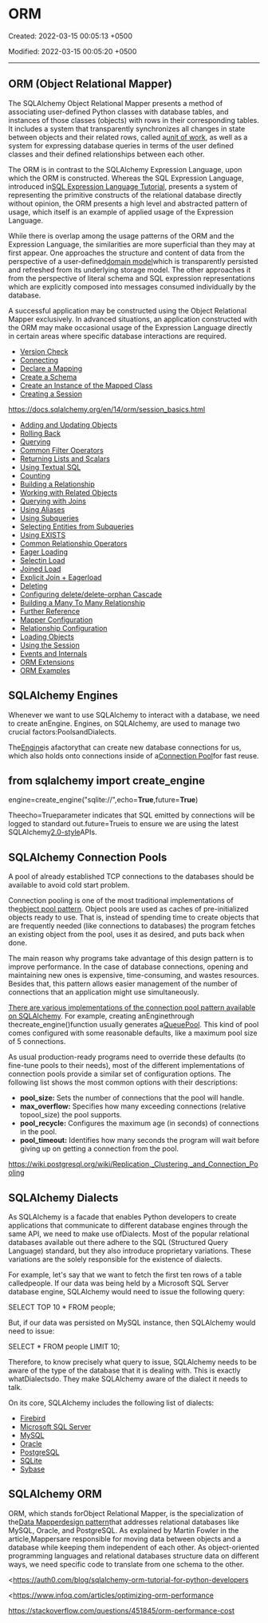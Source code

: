 # ORM

Created: 2022-03-15 00:05:13 +0500

Modified: 2022-03-15 00:05:20 +0500

---

## ORM (Object Relational Mapper)

The SQLAlchemy Object Relational Mapper presents a method of associating user-defined Python classes with database tables, and instances of those classes (objects) with rows in their corresponding tables. It includes a system that transparently synchronizes all changes in state between objects and their related rows, called a[unit of work](https://docs.sqlalchemy.org/en/13/glossary.html#term-unit-of-work), as well as a system for expressing database queries in terms of the user defined classes and their defined relationships between each other.

The ORM is in contrast to the SQLAlchemy Expression Language, upon which the ORM is constructed. Whereas the SQL Expression Language, introduced in[SQL Expression Language Tutorial](https://docs.sqlalchemy.org/en/13/core/tutorial.html), presents a system of representing the primitive constructs of the relational database directly without opinion, the ORM presents a high level and abstracted pattern of usage, which itself is an example of applied usage of the Expression Language.

While there is overlap among the usage patterns of the ORM and the Expression Language, the similarities are more superficial than they may at first appear. One approaches the structure and content of data from the perspective of a user-defined[domain model](https://docs.sqlalchemy.org/en/13/glossary.html#term-domain-model)which is transparently persisted and refreshed from its underlying storage model. The other approaches it from the perspective of literal schema and SQL expression representations which are explicitly composed into messages consumed individually by the database.

A successful application may be constructed using the Object Relational Mapper exclusively. In advanced situations, an application constructed with the ORM may make occasional usage of the Expression Language directly in certain areas where specific database interactions are required.


-   [Version Check](https://docs.sqlalchemy.org/en/13/orm/tutorial.html#version-check)
-   [Connecting](https://docs.sqlalchemy.org/en/13/orm/tutorial.html#connecting)
-   [Declare a Mapping](https://docs.sqlalchemy.org/en/13/orm/tutorial.html#declare-a-mapping)
-   [Create a Schema](https://docs.sqlalchemy.org/en/13/orm/tutorial.html#create-a-schema)
-   [Create an Instance of the Mapped Class](https://docs.sqlalchemy.org/en/13/orm/tutorial.html#create-an-instance-of-the-mapped-class)
-   [Creating a Session](https://docs.sqlalchemy.org/en/13/orm/tutorial.html#creating-a-session)

<https://docs.sqlalchemy.org/en/14/orm/session_basics.html>
-   [Adding and Updating Objects](https://docs.sqlalchemy.org/en/13/orm/tutorial.html#adding-and-updating-objects)
-   [Rolling Back](https://docs.sqlalchemy.org/en/13/orm/tutorial.html#rolling-back)
-   [Querying](https://docs.sqlalchemy.org/en/13/orm/tutorial.html#querying)
-   [Common Filter Operators](https://docs.sqlalchemy.org/en/13/orm/tutorial.html#common-filter-operators)
-   [Returning Lists and Scalars](https://docs.sqlalchemy.org/en/13/orm/tutorial.html#returning-lists-and-scalars)
-   [Using Textual SQL](https://docs.sqlalchemy.org/en/13/orm/tutorial.html#using-textual-sql)
-   [Counting](https://docs.sqlalchemy.org/en/13/orm/tutorial.html#counting)
-   [Building a Relationship](https://docs.sqlalchemy.org/en/13/orm/tutorial.html#building-a-relationship)
-   [Working with Related Objects](https://docs.sqlalchemy.org/en/13/orm/tutorial.html#working-with-related-objects)
-   [Querying with Joins](https://docs.sqlalchemy.org/en/13/orm/tutorial.html#querying-with-joins)
-   [Using Aliases](https://docs.sqlalchemy.org/en/13/orm/tutorial.html#using-aliases)
-   [Using Subqueries](https://docs.sqlalchemy.org/en/13/orm/tutorial.html#using-subqueries)
-   [Selecting Entities from Subqueries](https://docs.sqlalchemy.org/en/13/orm/tutorial.html#selecting-entities-from-subqueries)
-   [Using EXISTS](https://docs.sqlalchemy.org/en/13/orm/tutorial.html#using-exists)
-   [Common Relationship Operators](https://docs.sqlalchemy.org/en/13/orm/tutorial.html#common-relationship-operators)
-   [Eager Loading](https://docs.sqlalchemy.org/en/13/orm/tutorial.html#eager-loading)
-   [Selectin Load](https://docs.sqlalchemy.org/en/13/orm/tutorial.html#selectin-load)
-   [Joined Load](https://docs.sqlalchemy.org/en/13/orm/tutorial.html#joined-load)
-   [Explicit Join + Eagerload](https://docs.sqlalchemy.org/en/13/orm/tutorial.html#explicit-join-eagerload)
-   [Deleting](https://docs.sqlalchemy.org/en/13/orm/tutorial.html#deleting)
-   [Configuring delete/delete-orphan Cascade](https://docs.sqlalchemy.org/en/13/orm/tutorial.html#configuring-delete-delete-orphan-cascade)
-   [Building a Many To Many Relationship](https://docs.sqlalchemy.org/en/13/orm/tutorial.html#building-a-many-to-many-relationship)
-   [Further Reference](https://docs.sqlalchemy.org/en/13/orm/tutorial.html#further-reference)
-   [Mapper Configuration](https://docs.sqlalchemy.org/en/13/orm/mapper_config.html)
-   [Relationship Configuration](https://docs.sqlalchemy.org/en/13/orm/relationships.html)
-   [Loading Objects](https://docs.sqlalchemy.org/en/13/orm/loading_objects.html)
-   [Using the Session](https://docs.sqlalchemy.org/en/13/orm/session.html)
-   [Events and Internals](https://docs.sqlalchemy.org/en/13/orm/extending.html)
-   [ORM Extensions](https://docs.sqlalchemy.org/en/13/orm/extensions/index.html)
-   [ORM Examples](https://docs.sqlalchemy.org/en/13/orm/examples.html)

## SQLAlchemy Engines

Whenever we want to use SQLAlchemy to interact with a database, we need to create anEngine. Engines, on SQLAlchemy, are used to manage two crucial factors:PoolsandDialects.

The[Engine](https://docs.sqlalchemy.org/en/14/core/connections.html#sqlalchemy.engine.Engine)is afactorythat can create new database connections for us, which also holds onto connections inside of a[Connection Pool](https://docs.sqlalchemy.org/en/14/core/pooling.html)for fast reuse.

## from sqlalchemy import create_engine

engine=create_engine("sqlite://",echo=**True**,future=**True**)

Theecho=Trueparameter indicates that SQL emitted by connections will be logged to standard out.future=Trueis to ensure we are using the latest SQLAlchemy[2.0-style](https://docs.sqlalchemy.org/en/14/glossary.html#term-1)APIs.

## SQLAlchemy Connection Pools

A pool of already established TCP connections to the databases should be available to avoid cold start problem.

Connection pooling is one of the most traditional implementations of the[object pool pattern](https://sourcemaking.com/design_patterns/object_pool). Object pools are used as caches of pre-initialized objects ready to use. That is, instead of spending time to create objects that are frequently needed (like connections to databases) the program fetches an existing object from the pool, uses it as desired, and puts back when done.

The main reason why programs take advantage of this design pattern is to improve performance. In the case of database connections, opening and maintaining new ones is expensive, time-consuming, and wastes resources. Besides that, this pattern allows easier management of the number of connections that an application might use simultaneously.

[There are various implementations of the connection pool pattern available on SQLAlchemy](http://docs.sqlalchemy.org/en/rel_1_1/core/pooling.html#api-documentation-available-pool-implementations). For example, creating anEnginethrough thecreate_engine()function usually generates a[QueuePool](http://docs.sqlalchemy.org/en/rel_1_1/core/pooling.html#sqlalchemy.pool.QueuePool). This kind of pool comes configured with some reasonable defaults, like a maximum pool size of 5 connections.

As usual production-ready programs need to override these defaults (to fine-tune pools to their needs), most of the different implementations of connection pools provide a similar set of configuration options. The following list shows the most common options with their descriptions:
-   **pool_size:** Sets the number of connections that the pool will handle.
-   **max_overflow:** Specifies how many exceeding connections (relative topool_size) the pool supports.
-   **pool_recycle:** Configures the maximum age (in seconds) of connections in the pool.
-   **pool_timeout:** Identifies how many seconds the program will wait before giving up on getting a connection from the pool.

<https://wiki.postgresql.org/wiki/Replication,_Clustering,_and_Connection_Pooling>

## SQLAlchemy Dialects

As SQLAlchemy is a facade that enables Python developers to create applications that communicate to different database engines through the same API, we need to make use ofDialects. Most of the popular relational databases available out there adhere to the SQL (Structured Query Language) standard, but they also introduce proprietary variations. These variations are the solely responsible for the existence of dialects.

For example, let's say that we want to fetch the first ten rows of a table calledpeople. If our data was being held by a Microsoft SQL Server database engine, SQLAlchemy would need to issue the following query:

SELECT TOP 10 * FROM people;

But, if our data was persisted on MySQL instance, then SQLAlchemy would need to issue:

SELECT * FROM people LIMIT 10;

Therefore, to know precisely what query to issue, SQLAlchemy needs to be aware of the type of the database that it is dealing with. This is exactly whatDialectsdo. They make SQLAlchemy aware of the dialect it needs to talk.

On its core, SQLAlchemy includes the following list of dialects:
-   [Firebird](http://docs.sqlalchemy.org/en/latest/dialects/firebird.html)
-   [Microsoft SQL Server](http://docs.sqlalchemy.org/en/latest/dialects/mssql.html)
-   [MySQL](http://docs.sqlalchemy.org/en/latest/dialects/mysql.html)
-   [Oracle](http://docs.sqlalchemy.org/en/latest/dialects/oracle.html)
-   [PostgreSQL](http://docs.sqlalchemy.org/en/latest/dialects/postgresql.html)
-   [SQLite](http://docs.sqlalchemy.org/en/latest/dialects/sqlite.html)
-   [Sybase](http://docs.sqlalchemy.org/en/latest/dialects/sybase.html)

## SQLAlchemy ORM

ORM, which stands forObject Relational Mapper, is the specialization of the[Data Mapperdesign pattern](https://martinfowler.com/eaaCatalog/dataMapper.html)that addresses relational databases like MySQL, Oracle, and PostgreSQL. As explained by Martin Fowler in the article,Mappersare responsible for moving data between objects and a database while keeping them independent of each other. As object-oriented programming languages and relational databases structure data on different ways, we need specific code to translate from one schema to the other.

<https://auth0.com/blog/sqlalchemy-orm-tutorial-for-python-developers

<https://www.infoq.com/articles/optimizing-orm-performance

<https://stackoverflow.com/questions/451845/orm-performance-cost>
